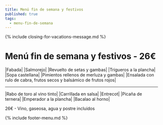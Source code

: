 ```yaml
---
title: Menú fin de semana y festivos
published: true
tags:
  - menu-fin-de-semana
---
```


{% include closing-for-vacations-message.md %}

# Menú fin de semana y festivos - 26€

|Fabada|
|Salmorejo|
|Revuelto de setas y gambas|
|Trigueros a la plancha|
|Sopa castellana|
|Pimientos rellenos de merluza y gambas|
|Ensalada con rulo de cabra, frutos secos y balsámico de frutos rojos|


------

|Rabo de toro al vino tinto|
|Carrillada en salsa|
|Entrecot|
|Picaña de ternera|
|Emperador a la plancha|
|Bacalao al horno|

<!-- |Cordero asado|eligiendo este segundo plato se añade 10€ al menú, en total 34€| -->

26€ - Vino, gaseosa, agua y postre incluidos

{% include footer-menu.md %}

